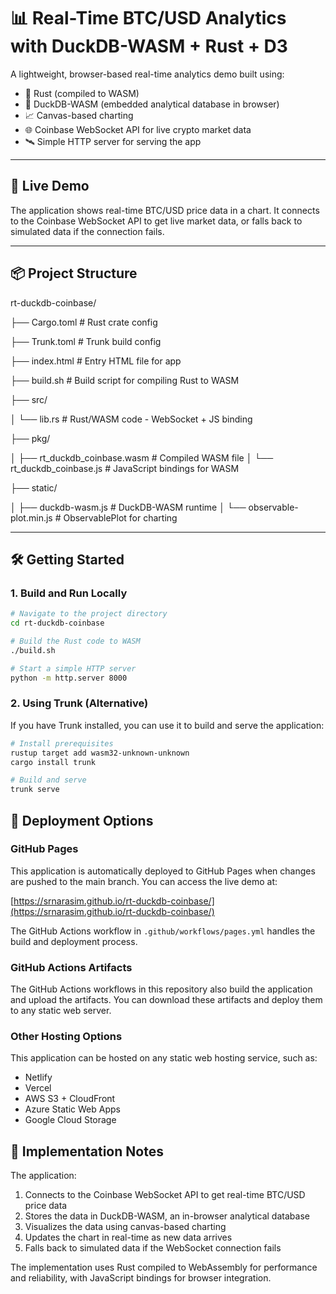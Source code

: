 # 📊 Real-Time BTC/USD Analytics with DuckDB-WASM + Rust + D3

A lightweight, browser-based real-time analytics demo built using:

- 🦀 Rust (compiled to WASM)
- 🧩 DuckDB-WASM (embedded analytical database in browser)
- 📈 Canvas-based charting
- 🌐 Coinbase WebSocket API for live crypto market data
- 🛰️ Simple HTTP server for serving the app

---

## 🚀 Live Demo

The application shows real-time BTC/USD price data in a chart. It connects to the Coinbase WebSocket API to get live market data, or falls back to simulated data if the connection fails.

---

## 📦 Project Structure

rt-duckdb-coinbase/

├── Cargo.toml # Rust crate config

├── Trunk.toml # Trunk build config

├── index.html # Entry HTML file for app

├── build.sh # Build script for compiling Rust to WASM

├── src/

│ └── lib.rs # Rust/WASM code - WebSocket + JS binding

├── pkg/

│ ├── rt_duckdb_coinbase.wasm # Compiled WASM file
│ └── rt_duckdb_coinbase.js # JavaScript bindings for WASM

├── static/

│ ├── duckdb-wasm.js # DuckDB-WASM runtime
│ └── observable-plot.min.js # ObservablePlot for charting

---

## 🛠️ Getting Started

### 1. Build and Run Locally

```bash
# Navigate to the project directory
cd rt-duckdb-coinbase

# Build the Rust code to WASM
./build.sh

# Start a simple HTTP server
python -m http.server 8000
```

### 2. Using Trunk (Alternative)

If you have Trunk installed, you can use it to build and serve the application:

```bash
# Install prerequisites
rustup target add wasm32-unknown-unknown
cargo install trunk

# Build and serve
trunk serve
```

## 🚀 Deployment Options

### GitHub Pages

This application is automatically deployed to GitHub Pages when changes are pushed to the main branch. You can access the live demo at:

[https://srnarasim.github.io/rt-duckdb-coinbase/](https://srnarasim.github.io/rt-duckdb-coinbase/)

The GitHub Actions workflow in `.github/workflows/pages.yml` handles the build and deployment process.

### GitHub Actions Artifacts

The GitHub Actions workflows in this repository also build the application and upload the artifacts. You can download these artifacts and deploy them to any static web server.

### Other Hosting Options

This application can be hosted on any static web hosting service, such as:

- Netlify
- Vercel
- AWS S3 + CloudFront
- Azure Static Web Apps
- Google Cloud Storage

## 📝 Implementation Notes

The application:

1. Connects to the Coinbase WebSocket API to get real-time BTC/USD price data
2. Stores the data in DuckDB-WASM, an in-browser analytical database
3. Visualizes the data using canvas-based charting
4. Updates the chart in real-time as new data arrives
5. Falls back to simulated data if the WebSocket connection fails

The implementation uses Rust compiled to WebAssembly for performance and reliability, with JavaScript bindings for browser integration.
